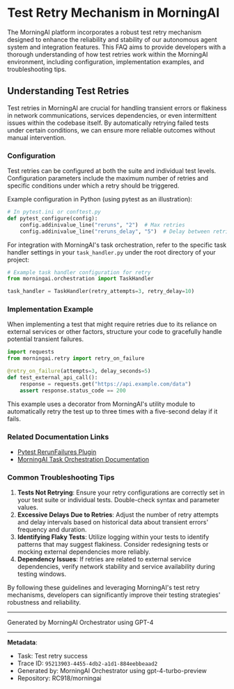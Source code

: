 # Test Retry Mechanism in MorningAI

The MorningAI platform incorporates a robust test retry mechanism designed to enhance the reliability and stability of our autonomous agent system and integration features. This FAQ aims to provide developers with a thorough understanding of how test retries work within the MorningAI environment, including configuration, implementation examples, and troubleshooting tips.

## Understanding Test Retries

Test retries in MorningAI are crucial for handling transient errors or flakiness in network communications, services dependencies, or even intermittent issues within the codebase itself. By automatically retrying failed tests under certain conditions, we can ensure more reliable outcomes without manual intervention.

### Configuration

Test retries can be configured at both the suite and individual test levels. Configuration parameters include the maximum number of retries and specific conditions under which a retry should be triggered.

Example configuration in Python (using pytest as an illustration):

```python
# In pytest.ini or conftest.py
def pytest_configure(config):
    config.addinivalue_line("reruns", "2")  # Max retries
    config.addinivalue_line("reruns_delay", "5")  # Delay between retries in seconds
```

For integration with MorningAI's task orchestration, refer to the specific task handler settings in your `task_handler.py` under the root directory of your project:

```python
# Example task handler configuration for retry
from morningai.orchestration import TaskHandler

task_handler = TaskHandler(retry_attempts=3, retry_delay=10)
```

### Implementation Example

When implementing a test that might require retries due to its reliance on external services or other factors, structure your code to gracefully handle potential transient failures.

```python
import requests
from morningai.retry import retry_on_failure

@retry_on_failure(attempts=3, delay_seconds=5)
def test_external_api_call():
    response = requests.get("https://api.example.com/data")
    assert response.status_code == 200
```

This example uses a decorator from MorningAI's utility module to automatically retry the test up to three times with a five-second delay if it fails.

### Related Documentation Links

- [Pytest RerunFailures Plugin](https://pypi.org/project/pytest-rerunfailures/)
- [MorningAI Task Orchestration Documentation](https://morningai/docs/orchestration)

### Common Troubleshooting Tips

1. **Tests Not Retrying**: Ensure your retry configurations are correctly set in your test suite or individual tests. Double-check syntax and parameter values.
2. **Excessive Delays Due to Retries**: Adjust the number of retry attempts and delay intervals based on historical data about transient errors' frequency and duration.
3. **Identifying Flaky Tests**: Utilize logging within your tests to identify patterns that may suggest flakiness. Consider redesigning tests or mocking external dependencies more reliably.
4. **Dependency Issues**: If retries are related to external service dependencies, verify network stability and service availability during testing windows.

By following these guidelines and leveraging MorningAI's test retry mechanisms, developers can significantly improve their testing strategies' robustness and reliability.

---
Generated by MorningAI Orchestrator using GPT-4

---

**Metadata**:
- Task: Test retry success
- Trace ID: `95213903-4455-4db2-a1d1-884eebbeaad2`
- Generated by: MorningAI Orchestrator using gpt-4-turbo-preview
- Repository: RC918/morningai
